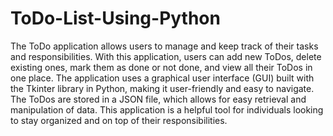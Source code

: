 # ToDo-List-Using-Python

The ToDo application allows users to manage and keep track of their tasks and responsibilities. With this application, users can add new ToDos, delete existing ones, mark them as done or not done, and view all their ToDos in one place. The application uses a graphical user interface (GUI) built with the Tkinter library in Python, making it user-friendly and easy to navigate. The ToDos are stored in a JSON file, which allows for easy retrieval and manipulation of data. This application is a helpful tool for individuals looking to stay organized and on top of their responsibilities.
